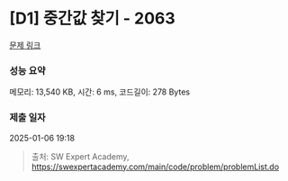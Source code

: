 # [D1] 중간값 찾기 - 2063 

[문제 링크](https://swexpertacademy.com/main/code/problem/problemDetail.do?contestProbId=AV5QPsXKA2UDFAUq) 

### 성능 요약

메모리: 13,540 KB, 시간: 6 ms, 코드길이: 278 Bytes

### 제출 일자

2025-01-06 19:18



> 출처: SW Expert Academy, https://swexpertacademy.com/main/code/problem/problemList.do